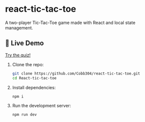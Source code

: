 # react-tic-tac-toe
A two-player Tic-Tac-Toe game made with React and local state management.

## 🔗 Live Demo

[Try the quiz!](https://cobb304.github.io/react-tic-tac-toe/)

1. Clone the repo:

   ```bash
   git clone https://github.com/Cobb304/react-tic-tac-toe.git
   cd React-tic-tac-toe

2. Install dependencies:

   ```bash
   npm i

3. Run the development server:

   ```bash
   npm run dev
